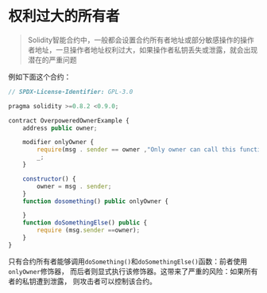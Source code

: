 # 权利过大的所有者

> Solidity智能合约中，一般都会设置合约所有者地址或部分敏感操作的操作者地址，一旦操作者地址权利过大，如果操作者私钥丢失或泄露，就会出现潜在的严重问题

例如下面这个合约：

```javascript
// SPDX-License-Identifier: GPL-3.0

pragma solidity >=0.8.2 <0.9.0;

contract OverpoweredOwnerExample {
    address public owner;

    modifier onlyOwner {
        require(msg . sender == owner ,"Only owner can call this function.");
        _;
    }

    constructor() {
        owner = msg . sender;
    }
    function dosomething() public onlyOwner {

    }
    function doSomethingElse() public {
        require (msg.sender ==owner);
    }
}

```

只有合约所有者能够调用`doSomething()`和`doSomethingElse()`函数：前者使用`onlyOwner`修饰器， 而后者则显式执行该修饰器。这带来了严重的风险：如果所有者的私钥遭到泄露， 则攻击者可以控制该合约。
